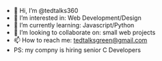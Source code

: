 - 👋 Hi, I’m @tedtalks360
- 👀 I’m interested in: Web Development/Design
- 🌱 I’m currently learning: Javascript/Python
- 💞️ I’m looking to collaborate on: small web projects
- 📫 How to reach me: tedtalksgreen@gmail.com
- PS: my compny is hiring senior C Developers

<!---
tedtalks360/tedtalks360 is a ✨ special ✨ repository because its `README.md` (this file) appears on your GitHub profile.
You can click the Preview link to take a look at your changes.
--->

